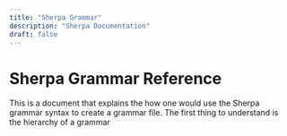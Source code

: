 ```yaml
---
title: "Sherpa Grammar"
description: "Sherpa Documentation"
draft: false
---
```


# Sherpa Grammar Reference

This is a document that explains the how one would use the Sherpa grammar syntax to create a grammar file. The first thing to understand is the hierarchy of a grammar
